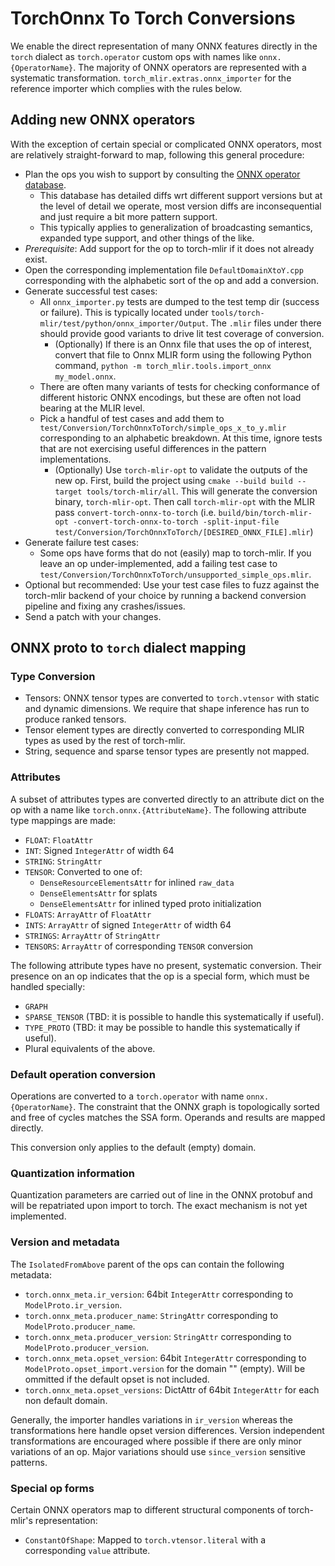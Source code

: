 # TorchOnnx To Torch Conversions

We enable the direct representation of many ONNX features directly in
the `torch` dialect as `torch.operator` custom ops with names like
`onnx.{OperatorName}`. The majority of ONNX operators are represented
with a systematic transformation. `torch_mlir.extras.onnx_importer`
for the reference importer which complies with the rules below.

## Adding new ONNX operators

With the exception of certain special or complicated ONNX operators, most
are relatively straight-forward to map, following this general procedure:

* Plan the ops you wish to support by consulting the 
  [ONNX operator database](https://onnx.ai/onnx/operators/). 
  * This database has detailed diffs wrt different support versions but
    at the level of detail we operate, most version diffs are inconsequential
    and just require a bit more pattern support.
  * This typically applies to generalization of broadcasting semantics,
    expanded type support, and other things of the like.
* *Prerequisite*: Add support for the op to torch-mlir if it does not
  already exist.
* Open the corresponding implementation file `DefaultDomainXtoY.cpp`
  corresponding with the alphabetic sort of the op and add a conversion.
* Generate successful test cases:
  * All `onnx_importer.py` tests are dumped to the test temp dir (success
    or failure). This is typically located under 
    `tools/torch-mlir/test/python/onnx_importer/Output`. The `.mlir` files
    under there should provide good variants to drive lit test coverage of
    conversion.
    * (Optionally) If there is an Onnx file that uses the op of interest, convert that file to Onnx MLIR form using the following Python command, `python -m torch_mlir.tools.import_onnx my_model.onnx`.
  * There are often many variants of tests for checking conformance of
    different historic ONNX encodings, but these are often not load bearing
    at the MLIR level.
  * Pick a handful of test cases and add them to 
    `test/Conversion/TorchOnnxToTorch/simple_ops_x_to_y.mlir` corresponding to an
    alphabetic breakdown. At this time, ignore tests that are not exercising
    useful differences in the pattern implementations.
    * (Optionally) Use `torch-mlir-opt` to validate the outputs of the new op. 
      First, build the project using `cmake --build build --target tools/torch-mlir/all`. 
      This will generate the conversion binary, `torch-mlir-opt`. Then call `torch-mlir-opt` with the MLIR pass `convert-torch-onnx-to-torch` (i.e. `build/bin/torch-mlir-opt -convert-torch-onnx-to-torch -split-input-file test/Conversion/TorchOnnxToTorch/[DESIRED_ONNX_FILE].mlir`)
* Generate failure test cases:
  * Some ops have forms that do not (easily) map to torch-mlir. If you leave
    an op under-implemented, add a failing test case to
    `test/Conversion/TorchOnnxToTorch/unsupported_simple_ops.mlir`.
* Optional but recommended: Use your test case files to fuzz against the 
  torch-mlir backend of your choice by running a backend conversion pipeline 
  and fixing any crashes/issues.
* Send a patch with your changes.

## ONNX proto to `torch` dialect mapping

### Type Conversion

* Tensors: ONNX tensor types are converted to `torch.vtensor`
  with static and dynamic dimensions. We require that shape
  inference has run to produce ranked tensors.
* Tensor element types are directly converted to corresponding
  MLIR types as used by the rest of torch-mlir.
* String, sequence and sparse tensor types are presently not mapped.

### Attributes

A subset of attributes types are converted directly to an attribute
dict on the op with a name like `torch.onnx.{AttributeName}`. The
following attribute type mappings are made:

* `FLOAT`: `FloatAttr`
* `INT`: Signed `IntegerAttr` of width 64
* `STRING`: `StringAttr`
* `TENSOR`: Converted to one of:
  * `DenseResourceElementsAttr` for inlined `raw_data`
  * `DenseElementsAttr` for splats
  * `DenseElementsAttr` for inlined typed proto initialization
* `FLOATS`: `ArrayAttr` of `FloatAttr`
* `INTS`: `ArrayAttr` of signed `IntegerAttr` of width 64
* `STRINGS`: `ArrayAttr` of `StringAttr`
* `TENSORS`: `ArrayAttr` of corresponding `TENSOR` conversion

The following attribute types have no present, systematic conversion.
Their presence on an op indicates that the op is a special form, which
must be handled specially:

* `GRAPH`
* `SPARSE_TENSOR` (TBD: it is possible to handle this systematically if
  useful).
* `TYPE_PROTO` (TBD: it may be possible to handle this systematically if
  useful).
* Plural equivalents of the above.

### Default operation conversion

Operations are converted to a `torch.operator` with name `onnx.{OperatorName}`.
The constraint that the ONNX graph is topologically sorted and free of
cycles matches the SSA form. Operands and results are mapped directly.

This conversion only applies to the default (empty) domain.

### Quantization information

Quantization parameters are carried out of line in the ONNX protobuf
and will be repatriated upon import to torch. The exact mechanism is
not yet implemented.

### Version and metadata

The `IsolatedFromAbove` parent of the ops can contain the following
metadata:

* `torch.onnx_meta.ir_version`: 64bit `IntegerAttr` corresponding to 
  `ModelProto.ir_version`.
* `torch.onnx_meta.producer_name`: `StringAttr` corresponding to
  `ModelProto.producer_name`.
* `torch.onnx_meta.producer_version`: `StringAttr` corresponding to
  `ModelProto.producer_version`.
* `torch.onnx_meta.opset_version`: 64bit `IntegerAttr` corresponding
  to `ModelProto.opset_import.version` for the domain "" (empty).
  Will be ommitted if the default opset is not included.
* `torch.onnx_meta.opset_versions`: DictAttr of 64bit `IntegerAttr`
  for each non default domain.

Generally, the importer handles variations in `ir_version` whereas
the transformations here handle opset version differences. Version
independent transformations are encouraged where possible if there
are only minor variations of an op. Major variations should use
`since_version` sensitive patterns.

### Special op forms

Certain ONNX operators map to different structural components of 
torch-mlir's representation:

* `ConstantOfShape`: Mapped to `torch.vtensor.literal` with
  a corresponding `value` attribute.

